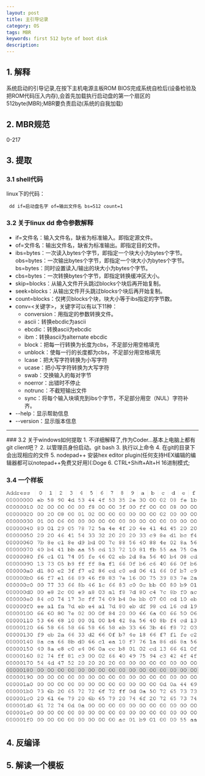 ```yaml
---
layout: post
title: 主引导记录
category: OS
tags: MBR
keywords: first 512 byte of boot disk
description: 
---
```


## 1. 解释

系统启动的引导记录,在按下主机电源主板ROM BIOS完成系统自检后(设备检验及把ROM代码压入内存),会首先加载执行启动盘的第一个扇区的512byte(MBR);MBR要负责启动(系统的自我加载)

## 2. MBR规范
0-217 

## 3. 提取

### 3.1 shell代码
linux下的代码：
``` shell
 dd if=启动盘名字 of=输出文件名 bs=512 count=1
```
### 3.2 关于linux dd 命令参数解释
<ul>
	<li>if=文件名：输入文件名，缺省为标准输入。即指定源文件。</li>
	<li>of=文件名：输出文件名，缺省为标准输出。即指定目的文件。</li>
	<li>
	ibs=bytes：一次读入bytes个字节，即指定一个块大小为bytes个字节。<br>
	obs=bytes：一次输出bytes个字节，即指定一个块大小为bytes个字节。<br>
    bs=bytes：同时设置读入/输出的块大小为bytes个字节。
	</li>
	<li>cbs=bytes：一次转换bytes个字节，即指定转换缓冲区大小。</li>
	<li> skip=blocks：从输入文件开头跳过blocks个块后再开始复制。</li>
	<li> seek=blocks：从输出文件开头跳过blocks个块后再开始复制。</li>
	<li> count=blocks：仅拷贝blocks个块，块大小等于ibs指定的字节数。</li>
	<li> conv=&lt;关键字&gt;，关键字可以有以下11种：
		<ul>
			<li>conversion：用指定的参数转换文件。</li>
			<li>ascii：转换ebcdic为ascii</li>
			<li>ebcdic：转换ascii为ebcdic</li>
			<li>ibm：转换ascii为alternate ebcdic</li>
			<li>block：把每一行转换为长度为cbs，不足部分用空格填充</li>
			<li>unblock：使每一行的长度都为cbs，不足部分用空格填充</li>
			<li>lcase：把大写字符转换为小写字符</li>
			<li>ucase：把小写字符转换为大写字符</li>
			<li>swab：交换输入的每对字节</li>
			<li>noerror：出错时不停止</li>
			<li>notrunc：不截短输出文件</li>
			<li>sync：将每个输入块填充到ibs个字节，不足部分用空（NUL）字符补齐。</li>
		</ul>
	</li>
	<li>--help：显示帮助信息</li>
	<li>--version：显示版本信息</li>
</ul>

<hr>
### 3.2 关于windows如何提取
1. 不详细解释了,作为Coder...基本上电脑上都有git client吧？
2. 以管理员身份启动。git bash
3. 执行以上命令
4. 在git的目录下会出现相应的文件
5. nodepad++ 安装hex editor plugin(任何支持HEX编辑的编辑器都可以notepad++免费又好用)(:Doge 
6. CTRL+Shift+Alt+H 16进制模式;

### 3.4 一个样板
![1](/public/img/os/window10MBR.png)

## 4. 反编译

## 5. 解读一个模板
